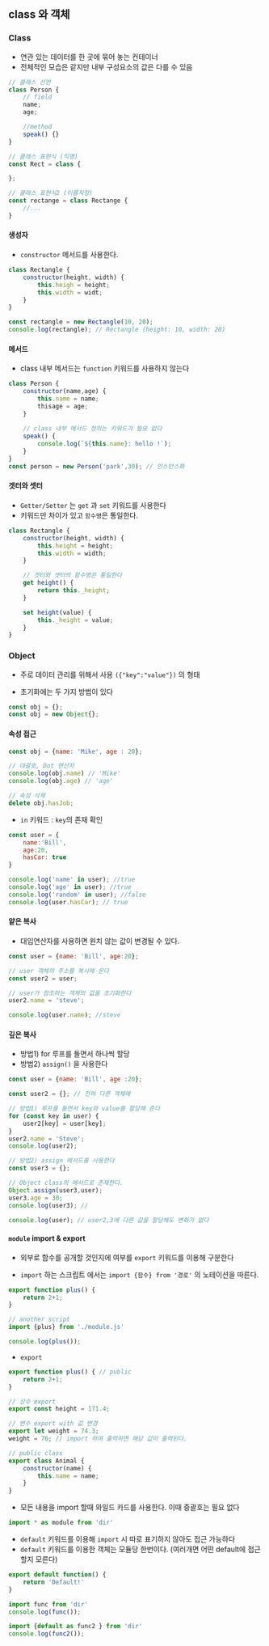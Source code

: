 ## class 와 객체

### Class

- 연관 있는 데이터를 한 곳에 묶어 놓는 컨테이너
- 전체적인 모습은 같지만 내부 구성요소의 값은 다를 수 있음

```JavaScript
// 클래스 선언
class Person {
    // field
    name;
    age;

    //method
    speak() {}
}

// 클래스 표현식 (익명)
const Rect = class {

};

// 클래스 표현식2 (이름지정)
const rectange = class Rectange {
    //...
}
```

#### 생성자
  - `constructor` 메서드를 사용한다.
```JavaScript
class Rectangle {
    constructor(height, width) {
        this.heigh = height;
        this.width = widt;
    }
}

const rectangle = new Rectangle(10, 20);
console.log(rectangle); // Rectangle (height: 10, width: 20)
```

#### 메서드
- class 내부 메서드는 `function` 키워드를 사용하지 않는다
```JavaScript
class Person {
    constructor(name,age) {
        this.name = name;
        thisage = age;
    }
    
    // class 내부 메서드 정의는 키워드가 필요 없다
    speak() {
        console.log(`${this.name}: hello !`);
    }
}
const person = new Person('park',30); // 인스턴스화
```

#### 겟터와 셋터

- `Getter/Setter` 는 `get` 과 `set` 키워드를 사용한다
- 키워드만 차이가 있고 `함수명`은 통일한다.
```JavaScript
class Rectangle {
    constructor(height, width) {
        this.height = height;
        this.width = width;
    }

    // 겟터와 셋터의 함수명은 통일한다
    get height() {
        return this._height;
    }

    set height(value) {
        this._height = value;
    }
}
```

### Object
- 주로 데이터 관리를 위해서 사용 `({"key":"value"})` 의 형태

- 초기화에는 두 가지 방법이 있다

```JavaScript
const obj = {};
const obj = new Object{};
```

#### 속성 접근
```JavaScript
const obj = {name: 'Mike', age : 20};

// 대괄호, Dot 연산자
console.log(obj.name) // 'Mike'
console.log(obj.age) // 'age'

// 속성 삭제
delete obj.hasJob;
```

- `in` 키워드 : `key`의 존재 확인

```JavaScript
const user = {
    name:'Bill',
    age:20,
    hasCar: true
}

console.log('name' in user); //true
console.log('age' in user); //true
console.log('random' in user); //false
console.log(user.hasCar); // true
```

#### 얕은 복사
  - 대입연산자를 사용하면 원치 않는 값이 변경될 수 있다.

```JavaScript
const user = {name: 'Bill', age:20};

// user 객체의 주소를 복사해 온다
const user2 = user;

// user가 참조하는 객체의 값을 초기화한다
user2.name = 'steve';

console.log(user.name); //steve
```

#### 깊은 복사
  - 방법1) for 루프를 돌면서 하나씩 할당
  - 방법2) `assign()` 을 사용한다
```JavaScript
const user = {name: 'Bill', age :20};

const user2 = {}; // 전혀 다른 객체에

// 방법1) 루프를 돌면서 key와 value를 할당해 준다
for (const key in user) {
    user2[key] = user[key];
}
user2.name = 'Steve';
console.log(user2);

// 방법2) assign 메서드를 사용한다
const user3 = {};

// Object class의 메서드로 존재한다.
Object.assign(user3,user);
user3.age = 30;
console.log(user3); //

console.log(user); // user2,3에 다른 값을 할당해도 변화가 없다
```

#### `module` import & export

- 외부로 함수를 공개할 것인지에 여부를 `export` 키워드를 이용해 구분한다

- `import` 하는 스크립트 에서는 
  `import {함수} from '경로'` 의 노테이션을 따른다.

```JavaScript
export function plus() {
    return 2+1;
}

// another script
import {plus} from './module.js'

console.log(plus());
```

- `export`
```JavaScript
export function plus() { // public
    return 2+1;
}

// 상수 export
export const height = 171.4;

// 변수 export with 값 변경
export let weight = 74.3;
weight = 76; // import 하여 출력하면 해당 값이 출력된다.

// public class
export class Animal {
    constructor(name) {
        this.name = name;
    }
}
```

- 모든 내용을 import 할때 와일드 카드를 사용한다. 이때 중괄호는 필요 없다

```JavaScript
import * as module from 'dir'
```

- `default` 키워드를 이용해 `import` 시 따로 표기하지 않아도 접근 가능하다
- `default` 키워드를 이용한 객체는 모듈당 한번이다. (여러개면 어떤 default에 접근할지 모른다)

```JavaScript
export default function() {
    return 'Default!'
}

import func from 'dir'
console.log(func());

import {default as func2 } from 'dir'
console.log(func2());
```